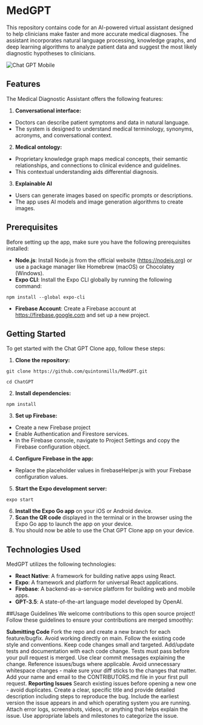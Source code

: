 # MedGPT

This repository contains code for an AI-powered virtual assistant designed to help clinicians make faster and more accurate medical diagnoses. The assistant incorporates natural language processing, knowledge graphs, and deep learning algorithms to analyze patient data and suggest the most likely diagnostic hypotheses to clinicians.

![Chat GPT Mobile](https://i.ibb.co/RcNyyT6/chatgpt.png)

## Features

The Medical Diagnostic Assistant offers the following features:

1. **Conversational interface:**

-   Doctors can describe patient symptoms and data in natural language. 
-   The system is designed to understand medical terminology, synonyms, acronyms, and conversational context.

2. **Medical ontology:**

-   Proprietary knowledge graph maps medical concepts, their semantic relationships, and connections to clinical evidence and guidelines.
- This contextual understanding aids differential diagnosis.

3. **Explainable AI**

-   Users can generate images based on specific prompts or descriptions.
-   The app uses AI models and image generation algorithms to create images.


## Prerequisites

Before setting up the app, make sure you have the following prerequisites installed:

-   **Node.js**: Install Node.js from the official website (https://nodejs.org) or use a package manager like Homebrew (macOS) or Chocolatey (Windows).
-   **Expo CLI**: Install the Expo CLI globally by running the following command:

```shell
npm install --global expo-cli

```

-   **Firebase Account**: Create a Firebase account at https://firebase.google.com and set up a new project.

## Getting Started

To get started with the Chat GPT Clone app, follow these steps:

1. **Clone the repository:**

```shell
git clone https://github.com/quintonmills/MedGPT.git

cd ChatGPT
```

2. **Install dependencies:**

```shell
npm install
```

3. **Set up Firebase:**

-   Create a new Firebase project
-   Enable Authentication and Firestore services.
-   In the Firebase console, navigate to Project Settings and copy the Firebase configuration object.

4. **Configure Firebase in the app:**

-   Replace the placeholder values in firebaseHelper.js with your Firebase configuration values.

5. **Start the Expo development server:**

```shell
expo start
```

6. **Install the Expo Go app** on your iOS or Android device.
7. **Scan the QR code** displayed in the terminal or in the browser using the Expo Go app to launch the app on your device.
8. You should now be able to use the Chat GPT Clone app on your device.

## Technologies Used

MedGPT utilizes the following technologies:

-   **React Native**: A framework for building native apps using React.
-   **Expo**: A framework and platform for universal React applications.
-   **Firebase**: A backend-as-a-service platform for building web and mobile apps.
-   **GPT-3.5**: A state-of-the-art language model developed by OpenAI.

##Usage Guidelines
We welcome contributions to this open source project! Follow these guidelines to ensure your contributions are merged smoothly:

**Submitting Code**
Fork the repo and create a new branch for each feature/bugfix. Avoid working directly on main.
Follow the existing code style and conventions. Keep code changes small and targeted.
Add/update tests and documentation with each code change. Tests must pass before your pull request is merged.
Use clear commit messages explaining the change. Reference issues/bugs where applicable.
Avoid unnecessary whitespace changes - make sure your diff sticks to the changes that matter.
Add your name and email to the CONTRIBUTORS.md file in your first pull request.
**Reporting Issues**
Search existing issues before opening a new one - avoid duplicates.
Create a clear, specific title and provide detailed description including steps to reproduce the bug.
Include the earliest version the issue appears in and which operating system you are running.
Attach error logs, screenshots, videos, or anything that helps explain the issue.
Use appropriate labels and milestones to categorize the issue.
